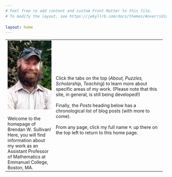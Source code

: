 ```yaml
---
# Feel free to add content and custom Front Matter to this file.
# To modify the layout, see https://jekyllrb.com/docs/themes/#overriding-theme-defaults

layout: home
---
```


<table style="border-collapse: collapse; width: 97.7137%;" border="0">
    <tbody>
        <tr>
            <td style="width: 30%;">
                <img src="assets/images/bws-pic.jpg" width="250px"/> <br><br>
                Welcome to the homepage of Brendan W. Sullivan! Here, you will find information about my work as an Assistant Professor of Mathematics at Emmanuel College, Boston, MA.
            </td>
            <td style="width: 68%;">Click the tabs on the top (<em>About, Puzzles, Scholarship, Teaching</em>) to learn more about specific areas of my work. (Please note that this site, in general, is still being developed!)<br><br> 
                Finally, the <em>Posts</em> heading below has a chronological list of blog posts (with more to come). <br><br>
            From any page, click my full name ↖ up there on the top left to return to this home page.
            </td>
        </tr>
    </tbody>
</table>
